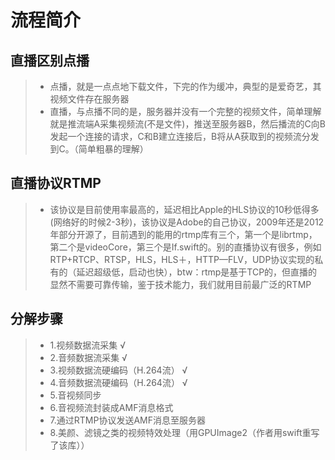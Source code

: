 # 流程简介

## 直播区别点播
> * 点播，就是一点点地下载文件，下完的作为缓冲，典型的是爱奇艺，其视频文件存在服务器
> * 直播，与点播不同的是，服务器并没有一个完整的视频文件，简单理解就是推流端A采集视频流(不是文件)，推送至服务器B，然后播流的C向B发起一个连接的请求，C和B建立连接后，B将从A获取到的视频流分发到C。（简单粗暴的理解）

## 直播协议RTMP
> * 该协议是目前使用率最高的，延迟相比Apple的HLS协议的10秒低得多(网络好的时候2-3秒)，该协议是Adobe的自己协议，2009年还是2012年部分开源了，目前遇到的能用的rtmp库有三个，第一个是librtmp，第二个是videoCore，第三个是If.swift的。别的直播协议有很多，例如RTP+RTCP、RTSP，HLS，HLS＋，HTTP—FLV，UDP协议实现的私有的（延迟超级低，启动也快），btw：rtmp是基于TCP的，但直播的显然不需要可靠传输，鉴于技术能力，我们就用目前最广泛的RTMP

## 分解步骤
> * 1.视频数据流采集 √
> * 2.音频数据流采集 √
> * 3.视频数据流硬编码（H.264流） √
> * 4.音频数据流硬编码（H.264流） √
> * 5.音视频同步
> * 6.音视频流封装成AMF消息格式
> * 7.通过RTMP协议发送AMF消息至服务器
> * 8.美颜、滤镜之类的视频特效处理（用GPUImage2（作者用swift重写了该库））